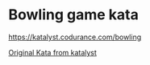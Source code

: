 # Bowling game kata

https://katalyst.codurance.com/bowling

[Original Kata from katalyst](https://katalyst.codurance.com/bowling)